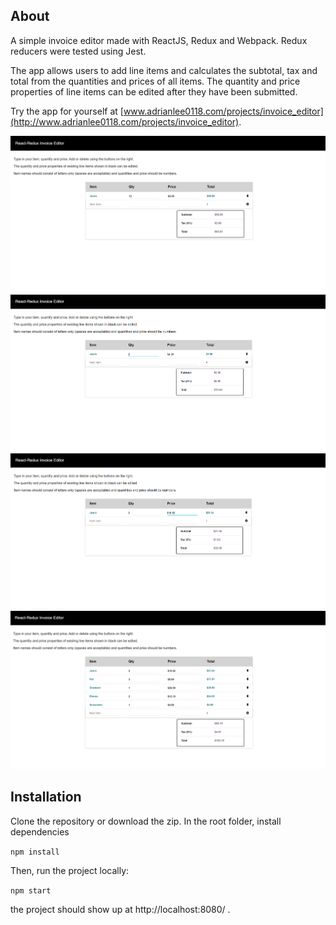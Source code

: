 ## About

A simple invoice editor made with ReactJS, Redux and Webpack. Redux reducers were tested using Jest.

The app allows users to add line items and calculates the subtotal, tax and total from the quantities and prices of all items. The quantity and price properties of line items can be edited after they have been submitted.

Try the app for yourself at [www.adrianlee0118.com/projects/invoice_editor](http://www.adrianlee0118.com/projects/invoice_editor).


<img src="https://github.com/adrianlee0118/invoice-editor/blob/master/docs/Capture1.PNG" alt="" width="700">
<img src="https://github.com/adrianlee0118/invoice-editor/blob/master/docs/Capture2.PNG" alt="" width="700">
<img src="https://github.com/adrianlee0118/invoice-editor/blob/master/docs/Capture3.PNG" alt="" width="700">
<img src="https://github.com/adrianlee0118/invoice-editor/blob/master/docs/Capture4.PNG" alt="" width="700">

## Installation

Clone the repository or download the zip. In the root folder, install dependencies

```npm install```

Then, run the project locally:

```npm start```

the project should show up at  http://localhost:8080/ .

